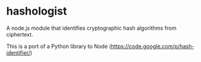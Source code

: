 hashologist
===========

A node.js module that identifies cryptographic hash algorithms from ciphertext.

This is a port of a Python library to Node (https://code.google.com/p/hash-identifier/)
